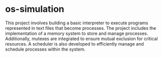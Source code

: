 # os-simulation
This project involves building a basic interpreter to execute programs represented in text files that become processes. The project includes the implementation of a memory system to store and manage processes. Additionally, mutexes are integrated to ensure mutual exclusion for critical resources. A scheduler is also developed to efficiently manage and schedule processes within the system.
